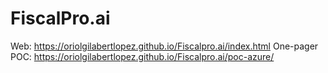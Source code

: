# FiscalPro.ai


Web: https://oriolgilabertlopez.github.io/Fiscalpro.ai/index.html
One-pager POC: https://oriolgilabertlopez.github.io/Fiscalpro.ai/poc-azure/

